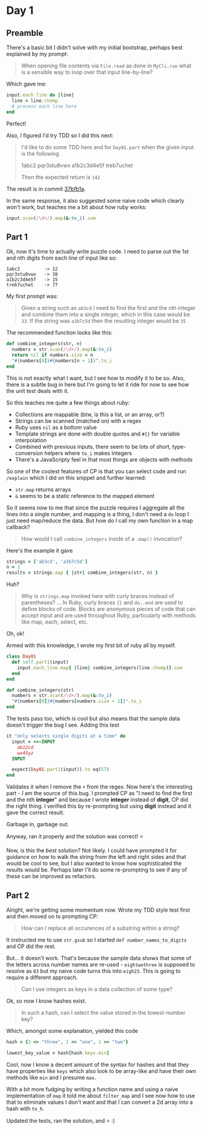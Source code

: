 # Day 1

## Preamble

There's a basic bit I didn't solve with my initial bootstrap, perhaps best explained by my prompt:

> When opening file contents via `File.read` as done in `MyCli.run` what is a sensible way to loop over that input
line-by-line?

Which gave me:

```ruby
input.each_line do |line|
  line = line.chomp
  # process each line here
end
```

Perfect!

Also, I figured I'd try TDD so I did this next:

> I'd like to do some TDD here and for `Day01.part` when the given input is the following
>
> 1abc2
> pqr3stu8vwx
> a1b2c3d4e5f
> treb7uchet
>
> Then the expected return is `142`

The result is in commit [37bfb1a](https://github.com/baileyp/advent-of-code-2023/commit/37bfb1a).

In the same response, it also suggested some naive code which clearly won't work, but teaches me a bit about how ruby
works:

```ruby
input.scan(/\d+/).map(&:to_i).sum
```

## Part 1

Ok, now it's time to actually write puzzle code. I need to parse out the 1st and nth digits from each line of input like
so:

```
1abc2         -> 12
pqr3stu8vwx   -> 38
a1b2c3d4e5f   -> 15
treb7uchet    -> 77
```

My first prompt was:

> Given a string such as `ab3cd` I need to find the first and the nth integer and combine them into a single integer,
> which in this case would be `33`. If the string was `a3b7c5d` then the resulting integer would be `35`

The recommended function looks like this:

```ruby
def combine_integers(str, n)
  numbers = str.scan(/\d+/).map(&:to_i)
  return nil if numbers.size < n
  "#{numbers[0]}#{numbers[n - 1]}".to_i
end
```

This is not exactly what I want, but I see how to modify it to be so. Also, there *is* a subtle bug in here but I'm
going to let it ride for now to see how the unit test deals with it.

So this teaches me quite a few things about ruby:

- Collections are mappable (btw, is this a list, or an array, or?)
- Strings can be scanned (matched on) with a regex
- Ruby uses `nil` as a bottom value
- Template strings are done with double quotes and `#{}` for variable interpolation
- Combined with previous inputs, there seem to be lots of short, type-conversion helpers where `to_i` makes integers
- There's a JavaScripty feel in that most things are objects with methods

So one of the coolest features of CP is that you can select code and run `/explain` which I did on this snippet and
further learned:

- `str.map` returns arrays
- `&` seems to be a static reference to the mapped element

So it seems now to me that since the puzzle requires I aggregate all the lines into a single number, and mapping is a
thing, I don't need a `do` loop I just need map/reduce the data. But how do I call my own function in a map callback?

> How would I call `combine_integers` inside of a `.map()` invocation?

Here's the example it gave

```ruby
strings = ['ab3cd', 'a3b7c5d']
n = 2
results = strings.map { |str| combine_integers(str, n) }
```

Huh?

> Why is `strings.map` invoked here with curly braces instead of parentheses?
> ...
> In Ruby, curly braces `{}` and `do..end` are used to define blocks of code. Blocks are anonymous pieces of code that
> can accept input and are used throughout Ruby, particularly with methods like map, each, select, etc.

Oh, ok!

Armed with this knowledge, I wrote my first bit of ruby all by myself.

```ruby
class Day01
  def self.part1(input)
    input.each_line.map{ |line| combine_integers(line.chomp)}.sum
  end
end

def combine_integers(str)
  numbers = str.scan(/\d+/).map(&:to_i)
  "#{numbers[0]}#{numbers[numbers.size - 1]}".to_i
end
```

The tests pass too, which is cool but also means that the sample data doesn't trigger the bug I see. Adding this test

```ruby
it "only selects single digits at a time" do
  input = <<~INPUT
    ab12cd
    wx45yz
  INPUT

  expect(Day01.part1(input)).to eq(57)
end
```

Validates it when I remove the `+` from the regex. Now here's the interesting part - *I* am the source of this bug. I
prompted CP as "I need to find the first and the nth **integer**" and because I wrote **integer** instead of **digit**, CP did the right thing. I verified this by re-prompting but using **digit** instead and it gave the correct result.

Garbage in, garbage out.

Anyway, ran it properly and the solution was correct! ⭐

Now, is this the *best* solution? Not likely. I could have prompted it for guidance on how to walk the string from the
left and right sides and that would be cool to see, but I also wanted to know how sophisticated the results would be.
Perhaps later I'll do some re-prompting to see if any of these can be improved as refactors.

## Part 2

Alright, we're getting some momentum now. Wrote my TDD style test first and then moved on to prompting CP:

> How can I replace all occurences of a substring within a string?

It instructed me to use `str.gsub` so I started `def number_names_to_digits` and CP did the rest.

But... it doesn't work. That's because the sample data shows that some of the letters across number names are re-used -
`eightwothree` is supposed to resolve as `83` but my naive code turns this into `eigh23`. This is going to require a
different approach.

> Can I use integers as keys in a data collection of some type?

Ok, so now I know hashes exist.

> In such a hash, can I select the value stored in the lowest-number key?

Which, amongst some explanation, yielded this code

```ruby
hash = {3 => "three", 1 => "one", 2 => "two"}

lowest_key_value = hash[hash.keys.min]
```

Cool, now I know a decent amount of the syntax for hashes and that they have properties like `keys` which also look to
be array-like and have their own methods like `min` and I presume `max`.

With a bit more fudging by writing a function name and using a naive implementation of `map` it told me about
`filter_map` and I see now how to use that to eliminate values I don't want and that I can convert a 2d array into a
hash with `to_h`.

Updated the tests, ran the solution, and ⭐ :)
